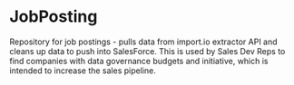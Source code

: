 # JobPosting

Repository for job postings - pulls data from import.io extractor API and cleans up data to push into SalesForce. 
This is used by Sales Dev Reps to find companies with data governance budgets and initiative, which is intended to increase the sales pipeline. 



